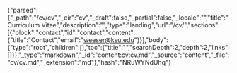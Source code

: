 {"parsed":{"_path":"/cv/cv","_dir":"cv","_draft":false,"_partial":false,"_locale":"","title":"Curriculum Vitae","description":"","type":"landing","url":"/cv/","sections":[{"block":"contact","id":"contact","content":{"title":"Contact","email":"weeser@ksu.edu"}}],"body":{"type":"root","children":[],"toc":{"title":"","searchDepth":2,"depth":2,"links":[]}},"_type":"markdown","_id":"content:cv:cv.md","_source":"content","_file":"cv/cv.md","_extension":"md"},"hash":"NRuWYNdUhq"}